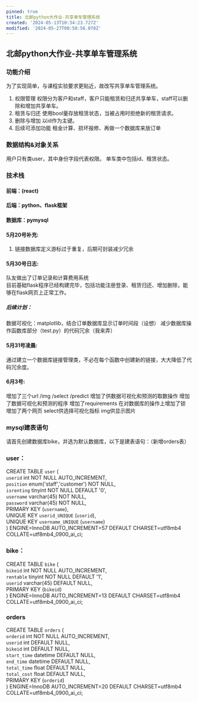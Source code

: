 ```yaml
---
pinned: true
title: 北邮python大作业-共享单车管理系统
created: '2024-05-13T10:34:23.727Z'
modified: '2024-05-27T08:50:56.078Z'
---
```


## 北邮python大作业-共享单车管理系统
### 功能介绍
为了实现简单，与课程实验要求更贴近，故改写共享单车管理系统。
1. 权限管理
权限分为客户和staff，客户只能租赁和归还共享单车，staff可以删除和增加共享单车。
2. 租赁与归还
使用bool量存放租赁状态，当被占用时拒绝新的租赁请求。
3. 删除与增加
以id作为主键。
4. 后续可添加功能
租金计算、损坏报修、再做一个数据库来放订单

### 数据结构&对象关系
用户只有类user，其中身份字段代表权限。
单车类中包括id、租赁状态。

### 技术栈
#### 前端：(react)
#### 后端：python、flask框架
#### 数据库：pymysql

#### 5月20号补充:
1. 链接数据库定义游标过于重复，后期可封装减少冗余

#### 5月30号日志:
队友做出了订单记录和计算费用系统<br>
目前基础flask程序已经构建完毕，包括功能注册登录、租赁归还、增加删除，能够在flask网页上正常工作。
##### 后续计划：
数据可视化：matplotlib，结合订单数据库显示订单时间段（设想）
减少数据库操作函数库部分（test.py）的代码冗余（我来弄）

#### 5月31号凌晨:
通过建立一个数据库链接管理类，不必在每个函数中创建新的链接，大大降低了代码冗余度。

#### 6月3号:
增加了三个url /img /select /predict
增加了供数据可视化和预测的取数操作
增加了数据可视化和预测的程序
增加了requirements
在对数据库的操作上增加了锁
增加了两个网页 select供选择可视化指标 img供显示图片

### mysql建表语句
请首先创建数据库bike，并选为默认数据库，以下是建表语句：（新增orders表）
### user：
CREATE TABLE `user` (<br>
  `userid` int NOT NULL AUTO_INCREMENT,<br>
  `position` enum('staff','customer') NOT NULL,<br>
  `isrenting` tinyint NOT NULL DEFAULT '0',<br>
  `username` varchar(45) NOT NULL,<br>
  `password` varchar(45) NOT NULL,<br>
  PRIMARY KEY (`username`),<br>
  UNIQUE KEY `userid_UNIQUE` (`userid`),<br>
  UNIQUE KEY `username_UNIQUE` (`username`)<br>
) ENGINE=InnoDB AUTO_INCREMENT=57 DEFAULT CHARSET=utf8mb4 COLLATE=utf8mb4_0900_ai_ci;<br>

### bike：
CREATE TABLE `bike` (<br>
  `bikeid` int NOT NULL AUTO_INCREMENT,<br>
  `rentable` tinyint NOT NULL DEFAULT '1',<br>
  `userid` varchar(45) DEFAULT NULL,<br>
  PRIMARY KEY (`bikeid`)<br>
) ENGINE=InnoDB AUTO_INCREMENT=13 DEFAULT CHARSET=utf8mb4 COLLATE=utf8mb4_0900_ai_ci;<br>

### orders
CREATE TABLE `orders` (<br>
  `orderid` int NOT NULL AUTO_INCREMENT,<br>
  `userid` int DEFAULT NULL,<br>
  `bikeid` int DEFAULT NULL,<br>
  `start_time` datetime DEFAULT NULL,<br>
  `end_time` datetime DEFAULT NULL,<br>
  `total_time` float DEFAULT NULL,<br>
  `total_cost` float DEFAULT NULL,<br>
  PRIMARY KEY (`orderid`)<br>
) ENGINE=InnoDB AUTO_INCREMENT=20 DEFAULT CHARSET=utf8mb4 COLLATE=utf8mb4_0900_ai_ci;<br>
